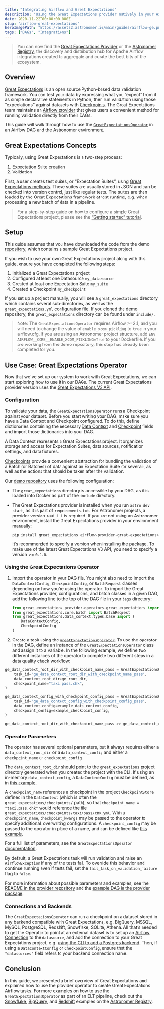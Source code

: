 ```yaml
---
title: "Integrating Airflow and Great Expectations"
description: "Using the Great Expectations provider natively in your Airflow DAGs."
date: 2020-11-22T00:00:00.000Z
slug: "airflow-great-expectations"
heroImagePath: "https://assets2.astronomer.io/main/guides/airflow-ge.png"
tags: ["DAGs", "Integrations"]
---
```


> You can now find the [Great Expectations Provider](https://registry.astronomer.io/providers/great-expectations) on the [Astronomer Registry](https://registry.astronomer.io), the discovery and distribution hub for Apache Airflow integrations created to aggregate and curate the best bits of the ecosystem.

## Overview

[Great Expectations](https://greatexpectations.io) is an open source Python-based data validation framework. You can test your data by expressing what you “expect” from it as simple declarative statements in Python, then run validation using those “expectations” against datasets with [Checkpoints](https://docs.greatexpectations.io/docs/reference/checkpoints_and_actions). The Great Expectations team maintains an [Airflow provider](https://registry.astronomer.io/providers/great-expectations) that gives users a convenient method for running validation directly from their DAGs.

This guide will walk through how to use the [`GreatExpectationsOperator`](https://registry.astronomer.io/providers/great-expectations/modules/greatexpectationsoperator) in an Airflow DAG and the Astronomer environment.

## Great Expectations Concepts

Typically, using Great Expectations is a two-step process:

1. Expectation Suite creation
2. Validation

First, a user creates test suites, or “Expectation Suites”, using [Great Expectations methods](https://docs.greatexpectations.io/docs/reference/expectations/). These suites are usually stored in JSON and can be checked into version control, just like regular tests. The suites are then loaded by the Great Expectations framework at test runtime, e.g. when processing a new batch of data in a pipeline.

> For a step-by-step guide on how to configure a simple Great Expectations project, please see the [“Getting started” tutorial](https://docs.greatexpectations.io/en/latest/guides/tutorials.html).

## Setup

This guide assumes that you have downloaded the code from the [demo repository](https://github.com/astronomer/airflow-data-quality-demo/), which contains a sample Great Expectations project.

If you wish to use your own Great Expectations project along with this guide, ensure you have completed the following steps:

1. Initialized a Great Expectations project
2. Configured at least one Datasource `my_datasource`
3. Created at least one Expectation Suite `my_suite`
4. Created a Checkpoint `my_checkpoint`

If you set up a project manually, you will see a `great_expectations` directory which contains several sub-directories, as well as the `great_expectations.yml` configuration file. If you cloned the demo repository, the `great_expectations` directory can be found under `include/`.

> Note: The `GreatExpectationsOperator` requires Airflow >=2.1, and you will need to change the value of `enable_xcom_pickling` to `true` in your airflow.cfg. If you are using an Astronomer project structure, add `ENV AIRFLOW__CORE__ENABLE_XCOM_PICKLING=True` to your Dockerfile. If you are working from the demo repository, this step has already been completed for you.

## Use Case: Great Expectations Operator

Now that we've set up our system to work with Great Expectations, we can start exploring how to use it in our DAGs. The current Great Expectations provider version uses the [Great Expectations V3 API](https://docs.greatexpectations.io/docs/).

### Configuration

To validate your data, the `GreatExpectationsOperator` runs a Checkpoint against your dataset. Before you start writing your DAG, make sure you have a Data Context and Checkpoint configured. To do this, define dictionaries containing the necessary [Data Context](https://github.com/astronomer/airflow-data-quality-demo/blob/main/include/great_expectations/configs/snowflake_configs.py#L14) and [Checkpoint](https://github.com/astronomer/airflow-data-quality-demo/blob/main/include/great_expectations/configs/snowflake_configs.py#L99) fields and import those dictionaries into your DAG.

A [Data Context](https://docs.greatexpectations.io/docs/reference/data_context) represents a Great Expectations project. It organizes storage and access for Expectation Suites, data sources, notification settings, and data fixtures.

[Checkpoints](https://docs.greatexpectations.io/docs/reference/checkpoints_and_actions) provide a convenient abstraction for bundling the validation of a Batch (or Batches) of data against an Expectation Suite (or several), as well as the actions that should be taken after the validation.

Our [demo repository](https://github.com/astronomer/airflow-data-quality-demo/) uses the following configuration:

- The `great_expectations` directory is accessible by your DAG, as it is loaded into Docker as part of the `include` directory.
- The Great Expectations provider is installed when you run `astro dev start`, as it is part of `requirements.txt`. For Astronomer projects, a provider version >=`0.1.1` is required. If you are not using an Astronomer environment, install the Great Expectations provider in your environment manually:

    ```bash
    pip install great_expectations airflow-provider-great-expectations>=0.1.0
    ```

    It’s recommended to specify a version when installing the package. To make use of the latest Great Expectations V3 API, you need to specify a version >= `0.1.0`.

### Using the Great Expectations Operator

1. Import the operator in your DAG file. You might also need to import the `DataContextConfig`, `CheckpointConfig`, or `BatchRequest` classes depending on how you're using the operator. To import the Great Expectations provider, configurations, and batch classes in a given DAG, add the following line to the top of the DAG file in your `dags` directory:

    ```python
    from great_expectations_provider.operators.great_expectations import GreatExpectationsOperator
    from great_expectations.core.batch import BatchRequest
    from great_expectations.data_context.types.base import (
        DataContextConfig,
        CheckpointConfig
    )
    ```

2. Create a task using the [`GreatExpectationsOperator`](https://registry.astronomer.io/providers/great-expectations/modules/greatexpectationsoperator). To use the operator in the DAG, define an instance of the `GreatExpectationsOperator` class and assign it to a variable. In the following example, we define two different instances of the operator to complete two different steps in a data quality check workflow:

  ```python
  ge_data_context_root_dir_with_checkpoint_name_pass = GreatExpectationsOperator(
      task_id="ge_data_context_root_dir_with_checkpoint_name_pass",
      data_context_root_dir=ge_root_dir,
      checkpoint_name="taxi.pass.chk",
  )

  ge_data_context_config_with_checkpoint_config_pass = GreatExpectationsOperator(
      task_id="ge_data_context_config_with_checkpoint_config_pass",
      data_context_config=example_data_context_config,
      checkpoint_config=example_checkpoint_config,
  )

  ge_data_context_root_dir_with_checkpoint_name_pass >> ge_data_context_config_with_checkpoint_config_pass
  ```

### Operator Parameters

The operator has several optional parameters, but it always requires either a `data_context_root_dir` or a `data_context_config` and either a `checkpoint_name` or `checkpoint_config`.

The `data_context_root_dir` should point to the `great_expectations` project directory generated when you created the project with the CLI. If using an in-memory `data_context_config`, a `DataContextConfig` must be defined, as in [this example](https://github.com/great-expectations/airflow-provider-great-expectations/blob/main/include/great_expectations/object_configs/example_data_context_config.py).

A `checkpoint_name` references a checkpoint in the project `CheckpointStore` defined in the `DataContext` (which is often the `great_expectations/checkpoints/` path), so that `checkpoint_name = "taxi.pass.chk"` would reference the file `great_expectations/checkpoints/taxi/pass/chk.yml`. With a `checkpoint_name`, `checkpoint_kwargs` may be passed to the operator to specify additional, overwriting configurations. A `checkpoint_config` may be passed to the operator in place of a name, and can be defined like [this example](https://github.com/great-expectations/airflow-provider-great-expectations/blob/main/include/great_expectations/object_configs/example_checkpoint_config.py).

For a full list of parameters, see the `GreatExpectationsOperator` [documentation](https://registry.astronomer.io/providers/great-expectations/modules/greatexpectationsoperator).

By default, a Great Expectations task will run validation and raise an `AirflowException` if any of the tests fail. To override this behavior and continue running even if tests fail, set the `fail_task_on_validation_failure` flag to `false`.

For more information about possible parameters and examples, see the [README in the provider repository](https://github.com/great-expectations/airflow-provider-great-expectations) and the [example DAG in the provider package](https://registry.astronomer.io/dags/example-great-expectations-dag).

### Connections and Backends

The `GreatExpectationsOperator` can run a checkpoint on a dataset stored in any backend compatible with Great Expectations, e.g. BigQuery, MSSQL, MySQL, PostgreSQL, Redshift, Snowflake, SQLite, Athena. All that’s needed to get the Operator to point at an external dataset is to set up an [Airflow Connection](https://www.astronomer.io/guides/connections) to the `datasource`, and add the connection to your Great Expectations project, e.g. [using the CLI to add a Postgres backend](https://docs.greatexpectations.io/docs/guides/connecting_to_your_data/database/postgres). Then, if using a `DataContextConfig` or `CheckpointConfig`, ensure that the `"datasources"` field refers to your backend connection name.

## Conclusion

In this guide, we presented a brief overview of Great Expectations and explained how to use the provider operator to create Great Expectations Airflow tasks. For more examples on how to use the `GreatExpectationsOperator` as part of an ELT pipeline, check out the [Snowflake](https://registry.astronomer.io/dags/great-expectations-snowflake), [BigQuery](https://registry.astronomer.io/dags/great-expectations-bigquery), and [Redshift](https://registry.astronomer.io/dags/great-expectations-redshift) examples on the [Astronomer Registry](https://registry.astronomer.io/).
